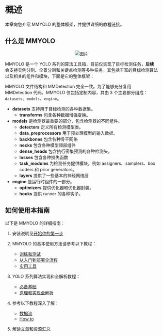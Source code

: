 # 概述

本章向您介绍 MMYOLO 的整体框架，并提供详细的教程链接。

## 什么是 MMYOLO

<div align=center>
<img src="https://user-images.githubusercontent.com/45811724/190993591-bd3f1f11-1c30-4b93-b5f4-05c9ff64ff7f.gif" alt="图片"/>
</div>

MMYOLO 是一个 YOLO 系列的算法工具箱，目前仅实现了目标检测任务，**后续**会支持实例分割、全景分割和关键点检测等多种任务。其包括丰富的目标检测算法以及相关的组件和模块，下面是它的整体框架：

MMYOLO 文件结构和 MMDetection 完全一致。为了能够充分复用 MMDetection 代码，MMYOLO 仅包括定制内容，其由 3 个主要部分组成：`datasets`、`models`、`engine`。

- **datasets** 支持用于目标检测的各种数据集。
  - **transforms** 包含各种数据增强变换。
- **models** 是检测器最重要的部分，包含检测器的不同组件。
  - **detectors** 定义所有检测模型类。
  - **data_preprocessors** 用于预处理模型的输入数据。
  - **backbones** 包含各种骨干网络
  - **necks** 包含各种模型颈部组件
  - **dense_heads** 包含执行密集预测的各种检测头。
  - **losses** 包含各种损失函数
  - **task_modules** 为检测任务提供模块。例如 assigners、samplers、box coders 和 prior generators。
  - **layers** 提供了一些基本的神经网络层
- **engine** 是运行时组件的一部分。
  - **optimizers** 提供优化器和优化器封装。
  - **hooks** 提供 runner 的各种钩子。

## 如何使用本指南

以下是 MMYOLO 的详细指南：

1. 安装说明见[开始你的第一步](get_started.md)

2. MMYOLO 的基本使用方法请参考以下教程：

   - [训练和测试](https://mmyolo.readthedocs.io/zh_cn/latest/user_guides/index.html#训练-测试)
   - [从入门到部署全流程](https://mmyolo.readthedocs.io/zh_cn/latest/user_guides/index.html#从入门到部署全流程)
   - [实用工具](https://mmyolo.readthedocs.io/zh_cn/latest/user_guides/index.html#实用工具)

3. YOLO 系列算法实现和全解析教程：

   - [必备基础](https://mmyolo.readthedocs.io/zh_CN/latest/algorithm_descriptions/index.html#必备基础)
   - [原理和实现全解析](https://mmyolo.readthedocs.io/zh_cn/latest/algorithm_descriptions/index.html#原理和实现全解析)

4. 参考以下教程深入了解：

   - [数据流](https://mmyolo.readthedocs.io/zh_cn/latest/advanced_guides/index.html#数据流)
   - [How to](https://mmyolo.readthedocs.io/zh_cn/latest/advanced_guides/index.html#how-to)

5. [解读文章和资源汇总](article.md)
